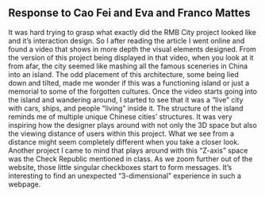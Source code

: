 ## Response to Cao Fei and Eva and Franco Mattes

It was hard trying to grasp what exactly did the RMB City project looked like and it’s interaction design. So I after reading the article I went online and found a video that shows in more depth the visual elements designed. From the version of this project being displayed in that video, when you look at it from afar, the city seemed like mashing all the famous sceneries in China into an island. The odd placement of this architecture, some being lied down and tilted, made me wonder if this was a functioning island or just a memorial to some of the forgotten cultures. Once the video starts going into the island and wandering around, I started to see that it was a “live” city with cars, ships, and people “living” inside it. The structure of the island reminds me of multiple unique Chinese cities’ structures. It was very inspiring how the designer plays around with not only the 3D space but also the viewing distance of users within this project. What we see from a distance might seem completely different when you take a closer look. Another project I came to mind that plays around with this “Z-axis” space was the Check Republic mentioned in class. As we zoom further out of the website, those little singular checkboxes start to form messages. It’s interesting to find an unexpected “3-dimensional” experience in such a webpage.  
